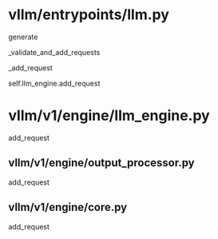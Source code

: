 # vllm/entrypoints/llm.py
generate

_validate_and_add_requests

_add_request

self.llm_engine.add_request

# vllm/v1/engine/llm_engine.py
add_request

## vllm/v1/engine/output_processor.py
add_request

## vllm/v1/engine/core.py
add_request
